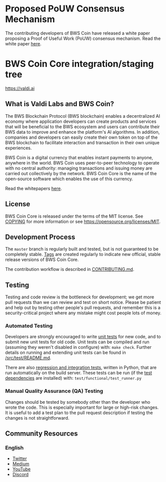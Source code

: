 Proposed PoUW Consensus Mechanism
===========================================

The contributing developers of BWS Coin have released a white paper proposing a Proof of Useful Work (PoUW) consensus mechanism. Read the white paper [here](https://valdi.ai/whitepaper).

BWS Coin Core integration/staging tree
=====================================

https://valdi.ai

What is Valdi Labs and BWS Coin?
----------------

The BWS Blockchain Protocol (BWS blockchain) enables a decentralized AI economy
where application developers can create products and services that will be beneficial
to the BWS ecosystem and users can contribute their BWS data to improve and enhance the
platform's AI algorithms. In addition, companies and developers can easily create
their own token on top of the BWS blockchain to facilitate interaction and transaction
in their own unique experiences.

BWS Coin is a digital currency that enables instant payments to anyone, anywhere in the world.
BWS Coin uses peer-to-peer technology to operate with no central authority: managing
transactions and issuing money are carried out collectively by the network.
BWS Coin Core is the name of the open-source software which enables the use of this currency.

Read the whitepapers [here](https://valdi.ai/whitepaper).

License
-------

BWS Coin Core is released under the terms of the MIT license. See [COPYING](COPYING) for more
information or see https://opensource.org/licenses/MIT.

Development Process
-------------------

The `master` branch is regularly built and tested, but is not guaranteed to be
completely stable. [Tags](https://github.com/valdi-labs/bwscoin/tags) are created
regularly to indicate new official, stable release versions of BWS Coin Core.

The contribution workflow is described in [CONTRIBUTING.md](CONTRIBUTING.md).

Testing
-------

Testing and code review is the bottleneck for development; we get more pull
requests than we can review and test on short notice. Please be patient and help out by testing
other people's pull requests, and remember this is a security-critical project where any mistake might cost people
lots of money.

### Automated Testing

Developers are strongly encouraged to write [unit tests](src/test/README.md) for new code, and to
submit new unit tests for old code. Unit tests can be compiled and run
(assuming they weren't disabled in configure) with: `make check`. Further details on running
and extending unit tests can be found in [/src/test/README.md](/src/test/README.md).

There are also [regression and integration tests](/test), written
in Python, that are run automatically on the build server.
These tests can be run (if the [test dependencies](/test) are installed) with: `test/functional/test_runner.py`

### Manual Quality Assurance (QA) Testing

Changes should be tested by somebody other than the developer who wrote the
code. This is especially important for large or high-risk changes. It is useful
to add a test plan to the pull request description if testing the changes is
not straightforward.

Community Resources
-------------------

### English

- [Twitter](https://twitter.com/valdilabs)
- [Medium](https://valdi.medium.com/)
- [YouTube](https://www.youtube.com/channel/UCND0qYcW98slzhYxCPK54WA)
- [Discord](https://discord.gg/Gb62FKnd9A)
